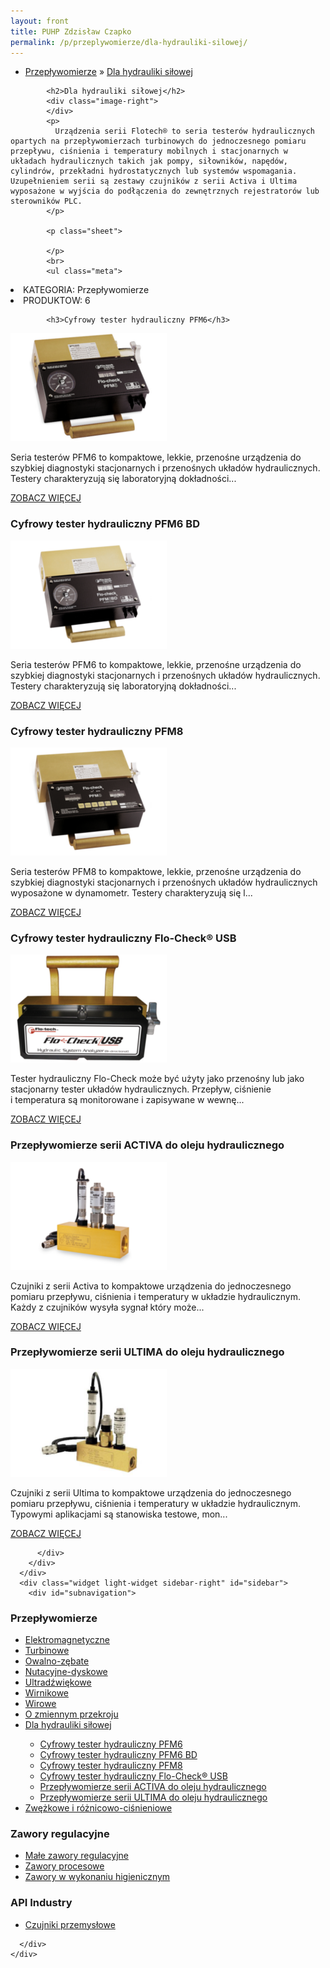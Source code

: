 ```yaml
---
layout: front
title: PUHP Zdzisław Czapko
permalink: /p/przeplywomierze/dla-hydrauliki-silowej/
---
```


<div id="content">
  <div class="wrapper-with-color-background">
    <div class="content-area-blog blog-background-sidebar-right">
      <div class="mainarea-left" id="mainarea">
        <div class="blogpost-blog3">
          <div class="post-content">
            <ul class="meta">
<li>
<a href="/p/przeplywomierze">Przepływomierze</a>
»
<a href="/p/przeplywomierze/dla-hydrauliki-silowej">Dla hydrauliki siłowej</a>
</li>
</ul>

            <h2>Dla hydrauliki siłowej</h2>
            <div class="image-right">
            </div>
            <p>
              Urządzenia serii Flotech® to seria testerów hydraulicznych opartych na przepływomierzach turbinowych do jednoczesnego pomiaru przepływu, ciśnienia i temperatury mobilnych i stacjonarnych w układach hydraulicznych takich jak pompy, siłowników, napędów, cylindrów, przekładni hydrostatycznych lub systemów wspomagania. Uzupełnieniem serii są zestawy czujników z serii Activa i Ultima wyposażone w wyjścia do podłączenia do zewnętrznych rejestratorów lub sterowników PLC.
            </p>
            
            <p class="sheet">
              
            </p>
            <br>
            <ul class="meta">
<li>
KATEGORIA:
Przepływomierze
</li>
<li>
PRODUKTOW:
6
</li>
</ul>

            <h3>Cyfrowy tester hydrauliczny PFM6</h3>
<span class="blog-img-wrapper">
<img alt="Hd_pmf6_4c" src="/assets/images/katalog_produktow/dla_hydrauliki_silowej/HD_PMF6_4C.png">

</span>
<p>
Seria testerów PFM6 to kompaktowe, lekkie, przenośne urządzenia do szybkiej diagnostyki stacjonarnych i&nbsp;przenośnych układów hydraulicznych. Testery charakteryzują się laboratoryjną dokładności...
</p>
<p class="separator">
<a class="more-link" href="/p/przeplywomierze/dla-hydrauliki-silowej/cyfrowy-tester-hydrauliczny-pfm6">
<span class="button-clear">ZOBACZ WIĘCEJ</span>
</a>

</p>
<h3>Cyfrowy tester hydrauliczny PFM6 BD</h3>
<span class="blog-img-wrapper">
<img alt="Hd_pmf6bd_4c" src="/assets/images/katalog_produktow/dla_hydrauliki_silowej/HD_PMF6BD_4C.png">

</span>
<p>
Seria testerów PFM6 to kompaktowe, lekkie, przenośne urządzenia do szybkiej diagnostyki stacjonarnych i&nbsp;przenośnych układów hydraulicznych. Testery charakteryzują się laboratoryjną dokładności...
</p>
<p class="separator">
<a class="more-link" href="/p/przeplywomierze/dla-hydrauliki-silowej/cyfrowy-tester-hydrauliczny-pfm6-bd">
<span class="button-clear">ZOBACZ WIĘCEJ</span>
</a>

</p>
<h3>Cyfrowy tester hydrauliczny PFM8</h3>
<span class="blog-img-wrapper">
<img alt="Hd_ft_pmf8_4c" src="/assets/images/katalog_produktow/dla_hydrauliki_silowej/HD_FT_PMF8_4C.png">

</span>
<p>
Seria testerów PFM8 to kompaktowe, lekkie, przenośne urządzenia do szybkiej diagnostyki stacjonarnych i&nbsp;przenośnych układów hydraulicznych wyposażone w dynamometr. Testery charakteryzują się l...
</p>
<p class="separator">
<a class="more-link" href="/p/przeplywomierze/dla-hydrauliki-silowej/cyfrowy-tester-hydrauliczny-pfm8">
<span class="button-clear">ZOBACZ WIĘCEJ</span>
</a>

</p>
<h3>Cyfrowy tester hydrauliczny Flo-Check® USB</h3>
<span class="blog-img-wrapper">
<img alt="Hd_flo-check_4c" src="/assets/images/katalog_produktow/dla_hydrauliki_silowej/HD_Flo-Check_4C.png">

</span>
<p>
Tester hydrauliczny Flo-Check może być użyty jako przenośny lub jako stacjonarny tester układów hydraulicznych. Przepływ, ciśnienie i&nbsp;temperatura są monitorowane i&nbsp;zapisywane w&nbsp;wewnę...
</p>
<p class="separator">
<a class="more-link" href="/p/przeplywomierze/dla-hydrauliki-silowej/cyfrowy-tester-hydrauliczny-flo-check-usb">
<span class="button-clear">ZOBACZ WIĘCEJ</span>
</a>

</p>
<h3>Przepływomierze serii ACTIVA do oleju hydraulicznego</h3>
<span class="blog-img-wrapper">
<img alt="Hd_ft_activa_4c" src="/assets/images/katalog_produktow/dla_hydrauliki_silowej/HD_FT_Activa_4C.png">

</span>
<p>
Czujniki z&nbsp;serii Activa to kompaktowe urządzenia do jednoczesnego pomiaru przepływu, ciśnienia i&nbsp;temperatury w&nbsp;układzie hydraulicznym. Każdy z&nbsp;czujników wysyła sygnał który może...
</p>
<p class="separator">
<a class="more-link" href="/p/przeplywomierze/dla-hydrauliki-silowej/przeplywomierze-serii-activa-do-oleju-hydraulicznego">
<span class="button-clear">ZOBACZ WIĘCEJ</span>
</a>

</p>
<h3>Przepływomierze serii ULTIMA do oleju hydraulicznego</h3>
<span class="blog-img-wrapper">
<img alt="Csm_ultima-sensor" src="/assets/images/katalog_produktow/dla_hydrauliki_silowej/csm_Ultima-Sensor.png">

</span>
<p>
Czujniki z&nbsp;serii Ultima to kompaktowe urządzenia do jednoczesnego pomiaru przepływu, ciśnienia i&nbsp;temperatury w&nbsp;układzie hydraulicznym. Typowymi aplikacjami są stanowiska testowe, mon...
</p>
<p class="separator">
<a class="more-link" href="/p/przeplywomierze/dla-hydrauliki-silowej/przeplywomierze-serii-ultima-do-oleju-hydraulicznego">
<span class="button-clear">ZOBACZ WIĘCEJ</span>
</a>

</p>

          </div>
        </div>
      </div>
      <div class="widget light-widget sidebar-right" id="sidebar">
        <div id="subnavigation">
<h3>Przepływomierze</h3>
<ul class="subcategories">
<li class="category"><a href="/p/przeplywomierze/elektromagnetyczne">Elektromagnetyczne</a></li>
<li class="category"><a href="/p/przeplywomierze/turbinowe">Turbinowe</a></li>
<li class="category"><a href="/p/przeplywomierze/owalno-zebate">Owalno-zębate</a></li>
<li class="category"><a href="/p/przeplywomierze/nutacyjne-dyskowe">Nutacyjne-dyskowe</a></li>
<li class="category"><a href="/p/przeplywomierze/ultradzwiekowe">Ultradźwiękowe</a></li>
<li class="category"><a href="/p/przeplywomierze/wirnikowe">Wirnikowe</a></li>
<li class="category"><a href="/p/przeplywomierze/wirowe">Wirowe</a></li>
<li class="category"><a href="/p/przeplywomierze/o-zmiennym-przekroju">O zmiennym przekroju</a></li>
<li class="category"><a href="/p/przeplywomierze/dla-hydrauliki-silowej">Dla hydrauliki siłowej</a></li>
<div class="light-widget">
<ul class="products">
<li class="product"><a href="/p/przeplywomierze/dla-hydrauliki-silowej/cyfrowy-tester-hydrauliczny-pfm6">Cyfrowy tester hydrauliczny PFM6</a></li>
<li class="product"><a href="/p/przeplywomierze/dla-hydrauliki-silowej/cyfrowy-tester-hydrauliczny-pfm6-bd">Cyfrowy tester hydrauliczny PFM6 BD</a></li>
<li class="product"><a href="/p/przeplywomierze/dla-hydrauliki-silowej/cyfrowy-tester-hydrauliczny-pfm8">Cyfrowy tester hydrauliczny PFM8</a></li>
<li class="product"><a href="/p/przeplywomierze/dla-hydrauliki-silowej/cyfrowy-tester-hydrauliczny-flo-check-usb">Cyfrowy tester hydrauliczny Flo-Check® USB</a></li>
<li class="product"><a href="/p/przeplywomierze/dla-hydrauliki-silowej/przeplywomierze-serii-activa-do-oleju-hydraulicznego">Przepływomierze serii ACTIVA do oleju hydraulicznego</a></li>
<li class="product"><a href="/p/przeplywomierze/dla-hydrauliki-silowej/przeplywomierze-serii-ultima-do-oleju-hydraulicznego">Przepływomierze serii ULTIMA do oleju hydraulicznego</a></li>
</ul>
</div>
<li class="category"><a href="/p/przeplywomierze/zwezkowe-i-roznicowo-cisnieniowe">Zwężkowe i różnicowo-ciśnieniowe</a></li>
</ul>
<h3>Zawory regulacyjne</h3>
<ul class="subcategories">
<li class="category"><a href="/p/zawory-regulacyjne/male-zawory-regulacyjne">Małe zawory regulacyjne</a></li>
<li class="category"><a href="/p/zawory-regulacyjne/zawory-procesowe">Zawory procesowe</a></li>
<li class="category"><a href="/p/zawory-regulacyjne/zawory-w-wykonaniu-higienicznym">Zawory w wykonaniu higienicznym</a></li>
</ul>
<h3>API Industry</h3>
<ul class="subcategories">
<li class="category"><a href="/p/api-industry/czujniki-przemyslowe">Czujniki przemysłowe</a></li>
</ul>
</div>

        
      </div>
    </div>
  </div>
</div>